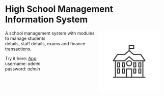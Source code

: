 # High School Management Information System

<img src="./static/img/logo2.jpg" align="right" title="Logo" width="200">

  
A school management system with modules to manage students    
details, staff details, exams and finance transactions.  

Try it here: [App](http://highskool.herokuapp.com)  
    username: *admin*  
    password: *admin*     
